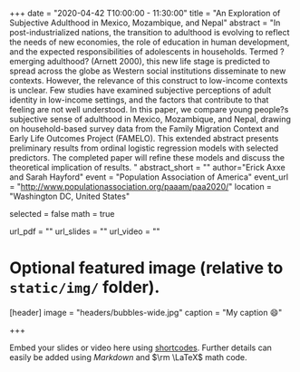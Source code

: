 +++
date = "2020-04-42 T10:00:00 - 11:30:00"
title = "An Exploration of Subjective Adulthood in Mexico, Mozambique, and Nepal"
abstract = "In post-industrialized nations, the transition to adulthood is evolving to reflect the needs of new economies, the role of education in human development, and the expected responsibilities of adolescents in households.  Termed ?emerging adulthood? (Arnett 2000), this new life stage is predicted to spread across the globe as Western social institutions disseminate to new contexts. However, the relevance of this construct to low-income contexts is unclear. Few studies have examined subjective perceptions of adult identity in low-income settings, and the factors that contribute to that feeling are not well understood. In this paper, we compare young people?s subjective sense of adulthood in Mexico, Mozambique, and Nepal, drawing on household-based survey data from the Family Migration Context and Early Life Outcomes Project (FAMELO). This extended abstract presents preliminary results from ordinal logistic regression models with selected predictors. The completed paper will refine these models and discuss the theoretical implication of results. "
abstract_short = ""
author="Erick Axxe and Sarah Hayford"
event = "Population Association of America"
event_url = "http://www.populationassociation.org/paaam/paa2020/"
location = "Washington DC, United States"

selected = false
math = true

url_pdf = ""
url_slides = ""
url_video = ""

# Optional featured image (relative to `static/img/` folder).
[header]
image = "headers/bubbles-wide.jpg"
caption = "My caption :smile:"

+++

Embed your slides or video here using [shortcodes](https://gcushen.github.io/hugo-academic-demo/post/writing-markdown-latex/). Further details can easily be added using *Markdown* and $\rm \LaTeX$ math code. 